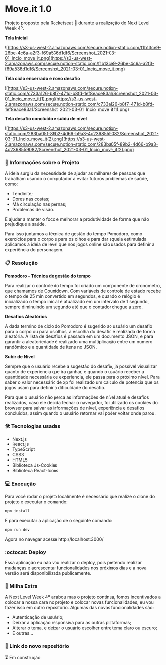 # Move.it 1.0
Projeto proposto pela Rocketseat :rocket: durante a realização do Next Level Week 4º.

**Tela Inicial**

![https://s3-us-west-2.amazonaws.com/secure.notion-static.com/f1b13ce9-26be-4c6a-a2f3-f69a536d1df6/Screenshot_2021-03-01_Incio_move_it.png](https://s3-us-west-2.amazonaws.com/secure.notion-static.com/f1b13ce9-26be-4c6a-a2f3-f69a536d1df6/Screenshot_2021-03-01_Incio_move_it.png)

**Tela ciclo encerrado e novo desafio**

![https://s3-us-west-2.amazonaws.com/secure.notion-static.com/c733a126-b8f7-471d-b8fd-1ef8eace83a1/Screenshot_2021-03-01_Incio_move_it(1).png](https://s3-us-west-2.amazonaws.com/secure.notion-static.com/c733a126-b8f7-471d-b8fd-1ef8eace83a1/Screenshot_2021-03-01_Incio_move_it(1).png)

**Tela desafio concluído e subiu de nível**

![https://s3-us-west-2.amazonaws.com/secure.notion-static.com/283ba05f-89b2-4d66-b9a3-4c2368559082/Screenshot_2021-03-01_Incio_move_it(2).png](https://s3-us-west-2.amazonaws.com/secure.notion-static.com/283ba05f-89b2-4d66-b9a3-4c2368559082/Screenshot_2021-03-01_Incio_move_it(2).png)

### :page_with_curl: Informações sobre o Projeto

A ideia surgiu da necessidade de ajudar as milhares de pessoas que trabalham usando o computador a evitar futuros problemas de saúde, como:

- Tendinite;
- Dores nas costas;
- Má circulação nas pernas;
- Problemas de visão.

E ajudar a manter o foco e melhorar a produtividade de forma que não prejudique a saúde.

Para isso juntamos a técnica de gestão do tempo Pomodoro, como exercícios para o corpo e para os olhos e para dar aquela estimulada aplicamos a ideia de level que nos jogos online são usados para definir a experiência do personagem.

### :clipboard: Resolução

**Pomodoro - Técnica de gestão do tempo**

Para realizar o controle do tempo foi criado um componente de cronometro, que chamamos de Countdown. Com variáveis de controle de estado recebe o tempo de 25 min convertido em segundos, e quando o relógio é inicializado o tempo inicial é atualizado em um intervalo de 1 segundo, sempre diminuindo um segundo até que o contador chegue a zero.

**Desafios Aleatórios**

A dada termino de ciclo do Pomodoro é sugerido ao usuário um desafio para o corpo ou para os olhos, a escolha do desafio é realizada de forma aleatória. A lista de desafios é passada em um documento JSON, e para garantir a aleatoriedade é realizado uma multiplicação entre um numero randômico e a quantidade de itens no JSON.

**Subir de Nível**

Sempre que o usuário recebe a sugestão do desafio, já possível visualizar quanto de experiencia que ira ganhar, e quando o usuário receber a quantidade necessária de experiencia, ele passa para o  próximo nível. Para saber o valor necessário de xp foi realizado um calculo de potencia que os jogos usam para definir a dificuldade do desafio.

Para que o usuário não perca as informações de nível atual e desafios realizados, caso ele decida fechar o navegador, foi utilizado os cookies do browser para salvar as informações de nível, experiência e desafios concluídos, assim quando o usuário retornar vai poder voltar onde parou.

### :hammer_and_wrench: Tecnologias usadas

- Next.js
- React.js
- TypeScript
- CSS3
- HTML5
- Biblioteca Js-Cookies
- Biblioteca React-Icons

### :computer: Execução

Para você rodar o projeto localmente é necessário que realize o clone do projeto e executar o comando:

```bash
npm install
```

E para executar a aplicação de o seguinte comando:

```bash
npm run dev
```
Agora no navegar acesse http://localhost:3000/

### :octocat: Deploy

Essa aplicação eu não vou realizar o deploy, pois pretendo realizar mudanças e acrescentar funcionalidades nos próximos dias e a nova versão será disponibilizada publicamente.

### :running: Milha Extra

A Next Level Week 4º acabou mas o projeto continua, fomos incentivados a colocar a nossa cara no projeto e colocar novas funcionalidades, eu vou fazer isso em outro repositório. Algumas das novas funcionalidades são:

- Autenticação de usuário;
- Deixar a aplicação responsiva para as outras plataformas;
- Alterar o tema, e deixar o usuário escolher entre tema claro ou escuro;
- E outras...

### :link: Link do novo repositório

:hourglass_flowing_sand: Em construção